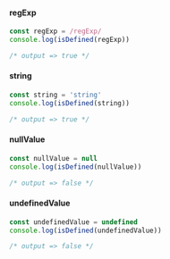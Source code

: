 #### regExp

```typescript
const regExp = /regExp/
console.log(isDefined(regExp))

/* output => true */
```

#### string

```typescript
const string = 'string'
console.log(isDefined(string))

/* output => true */
```

#### nullValue

```typescript
const nullValue = null
console.log(isDefined(nullValue))

/* output => false */
```

#### undefinedValue

```typescript
const undefinedValue = undefined
console.log(isDefined(undefinedValue))

/* output => false */
```

